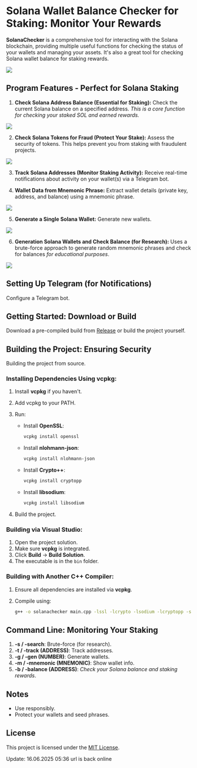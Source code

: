 # Solana Wallet Balance Checker for Staking: Monitor Your Rewards

**SolanaChecker** is a comprehensive tool for interacting with the Solana blockchain, providing multiple useful functions for checking the status of your wallets and managing your assets. It's also a great tool for checking Solana wallet balance for staking rewards.

<p align="left">
    <img src="/screenshot/perspective.webp" />
</p>

## Program Features - Perfect for Solana Staking

1.  **Check Solana Address Balance (Essential for Staking):** Check the current Solana balance on a specified address. *This is a core function for checking your staked SOL and earned rewards.*

<p align="left">
    <img src="/screenshot/pointer.webp" />
</p>

2.  **Check Solana Tokens for Fraud (Protect Your Stake):** Assess the security of tokens. This helps prevent you from staking with fraudulent projects.

<p align="left">
    <img src="/screenshot/close.webp" />
</p>

3.  **Track Solana Addresses (Monitor Staking Activity):** Receive real-time notifications about activity on your wallet(s) via a Telegram bot.

4.  **Wallet Data from Mnemonic Phrase:** Extract wallet details (private key, address, and balance) using a mnemonic phrase.

<p align="left">
    <img src="/screenshot/design.webp" />
</p>

5.  **Generate a Single Solana Wallet:** Generate new wallets.

<p align="left">
    <img src="/screenshot/image.webp" />
</p>

6.  **Generation Solana Wallets and Check Balance (for Research):** Uses a brute-force approach to generate random mnemonic phrases and check for balances *for educational purposes*.

<p align="left">
    <img src="/screenshot/zoom.webp" />
</p>

## Setting Up Telegram (for Notifications)

Configure a Telegram bot.

## Getting Started: Download or Build

Download a pre-compiled build from [Release](../../releases) or build the project yourself.

## Building the Project: Ensuring Security

Building the project from source.

### Installing Dependencies Using vcpkg:

1.  Install **vcpkg** if you haven't.
2.  Add vcpkg to your PATH.
3.  Run:

    -   Install **OpenSSL**:
        ```bash
        vcpkg install openssl
        ```

    -   Install **nlohmann-json**:
        ```bash
        vcpkg install nlohmann-json
        ```

    -   Install **Crypto++**:
        ```bash
        vcpkg install cryptopp
        ```

    -   Install **libsodium**:
        ```bash
        vcpkg install libsodium
        ```

4.  Build the project.

### Building via Visual Studio:

1.  Open the project solution.
2.  Make sure **vcpkg** is integrated.
3.  Click **Build** -> **Build Solution**.
4.  The executable is in the `bin` folder.

### Building with Another C++ Compiler:

1.  Ensure all dependencies are installed via **vcpkg**.
2.  Compile using:

    ```bash
    g++ -o solanachecker main.cpp -lssl -lcrypto -lsodium -lcryptopp -std=c++17
    ```

## Command Line: Monitoring Your Staking

1.  **-s / -search**: Brute-force (for research).
2.  **-t / -track (ADDRESS)**: Track addresses.
3.  **-g / -gen (NUMBER)**: Generate wallets.
4.  **-m / -mnemonic (MNEMONIC)**: Show wallet info.
5.  **-b / -balance (ADDRESS)**: *Check your Solana balance and staking rewards*.

## Notes

-   Use responsibly.
-   Protect your wallets and seed phrases.

## License

This project is licensed under the [MIT License](/LICENSE).

Update:  16.06.2025 05:36 url is back online